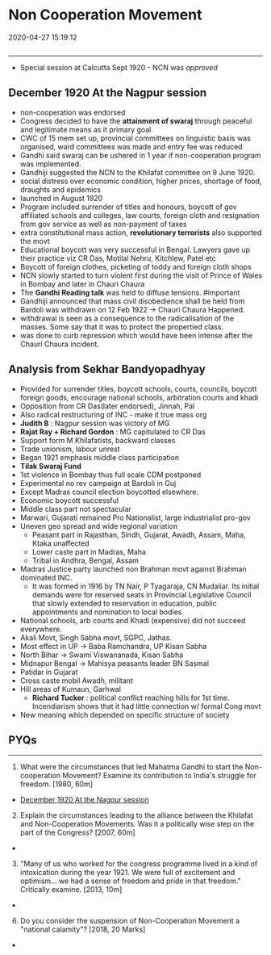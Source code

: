 # Non Cooperation Movement
2020-04-27 15:19:12
```toc
```
---


-   Special session at Calcutta Sept 1920 - NCN was *approved*

##   December 1920 At the Nagpur session
-   non-cooperation was endorsed
-   Congress decided to have the **attainment of swaraj** through peaceful and legitimate means as it primary goal
-   CWC of 15 mem set up, provincial committees on linguistic basis was organised, ward committees was made and entry fee was reduced
-   Gandhi said swaraj can be ushered in 1 year if non-cooperation program was implemented.
-   Gandhiji suggested the NCN to the Khilafat committee on 9 June 1920.
-   social distress over economic condition, higher prices, shortage of food, draughts and epidemics
-   launched in August 1920
-   Program included surrender of titles and honours, boycott of gov affiliated schools and colleges, law courts, foreign cloth and resignation from gov service as well as non-payment of taxes
-   extra constitutional mass action, **revolutionary terrorists** also supported the movt
-   Educational boycott was very successful in Bengal. Lawyers gave up their practice viz CR Das, Motilal Nehru, Kitchlew, Patel etc
-   Boycott of foreign clothes, picketing of toddy and foreign cloth shops
-   NCN slowly started to turn violent first during the visit of Prince of Wales in Bombay and later in Chauri Chaura
-   The **Gandhi Reading talk** was held to diffuse tensions. #important 
-   Gandhiji announced that mass civil disobedience shall be held from Bardoli was withdrawn on 12 Feb 1922 -> Chauri Chaura Happened.
-   withdrawal is seen as a consequence to the radicalisation of the masses. Some say that it was to protect the propertied class.
-   was done to curb repression which would have been intense after the Chauri Chaura incident.
 
## Analysis from Sekhar Bandyopadhyay
-   Provided for surrender titles, boycott schools, courts, councils, boycott foreign goods, encourage national schools, arbitration courts and khadi
-   Opposition from CR Das(later endorsed), Jinnah, Pal
-   Also radical restructuring of INC - make it true mass org
-   **Judith B** : Nagpur session was victory of MG
-   **Rajat Ray + Richard Gordon** : MG capitulated to CR Das
-   Support form M Khilafatists, backward classes
-   Trade unionism, labour unrest
-   Began 1921 emphasis middle class participation
-   **Tilak Swaraj Fund**
-   1st violence in Bombay thus full scale CDM postponed
-   Experimental no rev campaign at Bardoli in Guj
-   Except Madras council election boycotted elsewhere.
-   Economic boycott successful
-   Middle class part not spectacular
-   Marwari, Gujarati remained Pro Nationalist, large industrialist pro-gov
-   Uneven geo spread and wide regional variation
    -   Peasant part in Rajasthan, Sindh, Gujarat, Awadh, Assam, Maha, Ktaka unaffected
    -   Lower caste part in Madras, Maha
    -   Tribal in Andhra, Bengal, Assam
-   Madras Justice party launched non Brahman movt against Brahman dominated INC.
	- It was formed in 1916 by TN Nair, P Tyagaraja, CN Mudaliar. Its initial demands were for reserved seats in Provincial Legislative Council that slowly extended to reservation in education, public appointments and nomination to local bodies.
-   National schools, arb courts and Khadi (expensive) did not succeed everywhere.
-   Akali Movt, Singh Sabha movt, SGPC, Jathas.
-   Most effect in UP -> Baba Ramchandra, UP Kisan Sabha
-   North Bihar -> Swami Viswananada, Kisan Sabha
-   Midnapur Bengal -> Mahisya peasants leader BN Sasmal
-   Patidar in Gujarat
-   Cross caste mobil Awadh, militant
-   Hill areas of Kumaun, Garhwal
    -   **Richard Tucker** : political conflict reaching hills for 1st time. Incendiarism shows that it had little connection w/ formal Cong movt
-   New meaning which depended on specific structure of society


## PYQs

---

1. What were the circumstances that led Mahatma Gandhi to start the Non-cooperation Movement? Examine its contribution to India's struggle for freedom. [1980, 60m]
-   [December 1920 At the Nagpur session](onenote:[[Non]]%20Cooperation%20Movement&section-id={37BC67AA-EA4F-44B7-95FF-DB5FBDDC54D7}&page-id={97C9C489-D1DD-448B-ADD4-176BA77FA474}&object-id={0DAA6D60-8829-4458-8BA0-EB951B999AC8}&10&base-path=https://d.docs.live.net/bbc8be5bd337910c/Documents/History%20Optional/Modern%20History/Part%20II/Rise%20of%20Gandhi.one)






2. Explain the circumstances leading to the alliance between the Khilafat and Non-Cooperation Movements. Was it a politically wise step on the part of the Congress? [2007, 60m]
-   







3. "Many of us who worked for the congress programme lived in a kind of intoxication during the year 1921. We were full of excitement and optimism... we had a sense of freedom and pride in that freedom." Critically examine. [2013, 10m]
-

6. Do you consider the suspension of Non-Cooperation Movement a "national calamity"?
[2018, 20 Marks]
-